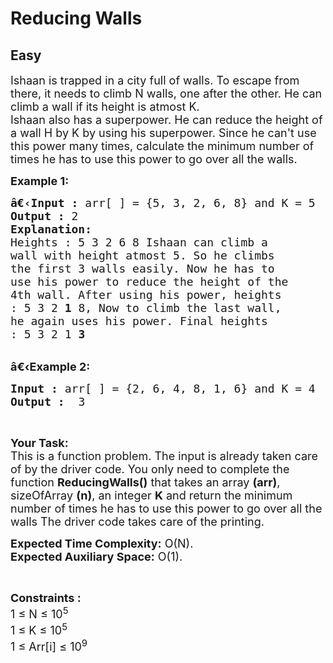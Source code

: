 # Reducing Walls
## Easy
<div class="problem-statement">
                <p></p><p><span style="font-size:18px">Ishaan is trapped in a city full of walls. To escape from there, it needs to climb N walls, one after the other. He can climb a wall if its height is atmost K.<br>
Ishaan also has a superpower. He can reduce the height of a wall H by K by using his superpower. Since he can't use this power many times, calculate the minimum number of times he has to use this power to go over all the walls.</span></p>

<p><span style="font-size:18px"><strong>Example 1:</strong></span></p>

<pre><span style="font-size:18px"><strong>â€‹Input :</strong> arr[ ] = {5, 3, 2, 6, 8} and K = 5
<strong>Output :</strong> 2
<strong>Explanation:</strong>
Heights : 5 3 2 6 8 Ishaan can climb a 
wall with height atmost 5. So he climbs 
the first 3 walls easily. Now he has to 
use his power to reduce the height of the 
4th wall. After using his power, heights 
: 5 3 2&nbsp;<strong>1</strong>&nbsp;8, Now to climb the last wall, 
he again uses his power. Final heights 
: 5 3 2 1&nbsp;<strong>3</strong>
</span></pre>

<p><br>
<span style="font-size:18px"><strong>â€‹Example 2:</strong></span></p>

<pre><span style="font-size:18px"><strong>Input :</strong> arr[ ] = {2, 6, 4, 8, 1, 6} and K = 4 <strong>
Output :</strong>  3 </span></pre>

<p>&nbsp;</p>

<p><span style="font-size:18px"><strong>Your Task:</strong><br>
This is a function problem. The input is already taken care of by the driver code. You only need to complete the function <strong>ReducingWalls()</strong> that takes an array <strong>(arr)</strong>, sizeOfArray <strong>(n)</strong>, an integer <strong>K</strong> and return the minimum number of times he has to use this power to go over all the walls The driver code takes care of the printing.</span></p>

<p><span style="font-size:18px"><strong>Expected Time Complexity:</strong>&nbsp;O(N).<br>
<strong>Expected Auxiliary Space:</strong>&nbsp;O(1).</span></p>

<p>&nbsp;</p>

<p><span style="font-size:18px"><strong>Constraints :</strong><br>
1 ≤ N ≤ 10<sup>5</sup><br>
1 ≤ K ≤ 10<sup>5</sup><br>
1 ≤ Arr[i] ≤ 10<sup>9</sup></span></p>
 <p></p>
            </div>